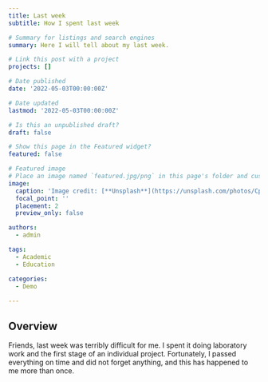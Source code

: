 ```yaml
---
title: Last week
subtitle: How I spent last week

# Summary for listings and search engines
summary: Here I will tell about my last week.

# Link this post with a project
projects: []

# Date published
date: '2022-05-03T00:00:00Z'

# Date updated
lastmod: '2022-05-03T00:00:00Z'

# Is this an unpublished draft?
draft: false

# Show this page in the Featured widget?
featured: false

# Featured image
# Place an image named `featured.jpg/png` in this page's folder and customize its options here.
image:
  caption: 'Image credit: [**Unsplash**](https://unsplash.com/photos/CpkOjOcXdUY)'
  focal_point: ''
  placement: 2
  preview_only: false

authors:
  - admin

tags:
  - Academic
  - Education

categories:
  - Demo
  
---
```


## Overview

Friends, last week was terribly difficult for me. I spent it doing laboratory work and the first stage of an individual project. Fortunately, I passed everything on time and did not forget anything, and this has happened to me more than once.

